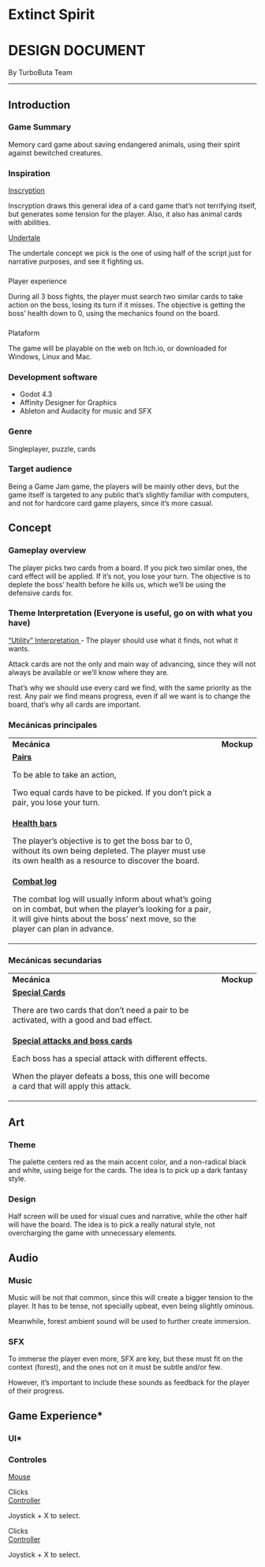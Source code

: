 # Extinct Spirit


# DESIGN DOCUMENT

By TurboButa Team


---

## Introduction


### Game Summary


  Memory card game about saving endangered animals, using their spirit against bewitched creatures.


### Inspiration


  <span style="text-decoration:underline;">Inscryption</span>


  Inscryption draws this general idea of a card game that’s not terrifying itself, but generates some tension for the player. Also, it also has animal cards with abilities.


  <span style="text-decoration:underline;">Undertale</span>


  The undertale concept we pick is the one of using half of the script just for narrative purposes, and see it fighting us.


### 
  Player experience

During all 3 boss fights, the player must search two similar cards to take action on the boss, losing its turn if it misses. The objective is getting the boss’ health down to 0, using the mechanics found on the board.


### 
  Plataform


  The game will be playable on the web on Itch.io, or downloaded for Windows, Linux and Mac.

	


### Development software



* Godot 4.3
* Affinity Designer for Graphics
* Ableton and Audacity for music and SFX

### Genre


  Singleplayer, puzzle, cards


### Target audience


  Being a Game Jam game, the players will be mainly other devs, but the game itself is targeted to any public that’s slightly familiar with computers, and not for hardcore card game players, since it’s more casual.



## Concept


### Gameplay overview


  The player picks two cards from a board. If you pick two similar ones, the card effect will be applied. If it’s not, you lose your turn. The objective is to deplete the boss’ health before he kills us, which we’ll be using the defensive cards for.


### Theme Interpretation (Everyone is useful, go on with what you have)


  <span style="text-decoration:underline;">“Utility” Interpretation  </span>- The player should use what it finds, not what it wants.


  Attack cards are not the only and main way of advancing, since they will not always be available or we’ll know where they are.


  That’s why we should use every card we find, with the same priority as the rest. Any pair we find means progress, even if all we want is to change the board, that’s why all cards are important.


### Mecánicas principales


<table>
  <tr>
   <td><strong>Mecánica</strong>
   </td>
   <td><strong>Mockup</strong>
   </td>
  </tr>
  <tr>
   <td><strong><span style="text-decoration:underline;">        Pairs
</span></strong>
<p>
To be able to take an action, 
<p>
Two equal cards have to be picked. If you don’t pick a pair, you lose your turn.
   </td>
   <td>



   </td>
  </tr>
  <tr>
   <td><strong><span style="text-decoration:underline;">Health bars</span></strong>
<p>
The player’s objective is to get the boss bar to 0, without its own being depleted. The player must use its own health as a resource to discover the board.
   </td>
   <td>





   </td>
  </tr>
  <tr>
   <td><strong><span style="text-decoration:underline;">Combat log</span></strong>
<p>
The combat log will usually inform about what’s going on in combat, but when the player’s looking for a pair, it will give hints about the boss’ next move, so the player can plan in advance.
   </td>
   <td>



<p style="text-align: center">





   </td>
  </tr>
</table>


	


### Mecánicas secundarias


<table>
  <tr>
   <td><strong>Mecánica</strong>
   </td>
   <td><strong>Mockup</strong>
   </td>
  </tr>
  <tr>
   <td><strong><span style="text-decoration:underline;">Special Cards</span></strong>
<p>
There are two cards that don’t need a pair to be activated, with a good and bad effect.
   </td>
   <td>
   </td>
  </tr>
  <tr>
   <td><strong><span style="text-decoration:underline;">Special attacks and boss cards</span></strong>
<p>
Each boss has a special attack with different effects.
<p>
When the player defeats a boss, this one will become a card that will apply this attack.
   </td>
   <td>


   </td>
  </tr>
</table>



## Art


### Theme

The palette centers red as the main accent color, and a non-radical black and white, using beige for the cards. The idea is to pick up a dark fantasy style.	


### Design

Half screen will be used for visual cues and narrative, while the other half will have the board. The idea is to pick a really natural style, not overcharging the game with unnecessary elements.





## Audio


### Music


  Music will be not that common, since this will create a bigger tension to the player. It has to be tense, not specially upbeat, even being slightly ominous. 


  Meanwhile, forest ambient sound will be used to further create immersion. 


### SFX


  To immerse the player even more, SFX are key, but these must fit on the context (forest), and the ones not on it must be subtle and/or few.


  However, it’s important to include these sounds as feedback for the player of their progress.


## Game Experience*


### UI*


### Controles


  <span style="text-decoration:underline;">Mouse</span>


  Clicks \
<span style="text-decoration:underline;">Controller</span>


  Joystick + X to select.

  Clicks \
<span style="text-decoration:underline;">Controller</span>


  Joystick + X to select.
